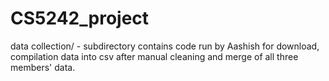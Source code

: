 # CS5242_project

data collection/ - subdirectory contains code run by Aashish for download, compilation data into csv after manual cleaning and merge of all three members' data.
